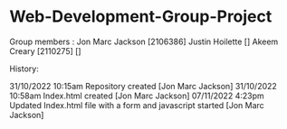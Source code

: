 # Web-Development-Group-Project
Group members : Jon Marc Jackson [2106386]
                Justin Hoilette []
                Akeem Creary [2110275]
                  []
 
History: 

31/10/2022 10:15am Repository created [Jon Marc Jackson]
31/10/2022 10:58am Index.html created [Jon Marc Jackson]
07/11/2022 4:23pm  Updated Index.html file with a form and javascript started [Jon Marc Jackson]
